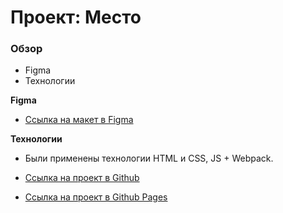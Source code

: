 # Проект: Место

### Обзор

* Figma
* Технологии

**Figma**

* [Ссылка на макет в Figma](https://www.figma.com/file/2cn9N9jSkmxD84oJik7xL7/JavaScript.-Sprint-4?node-id=0%3A1)

**Технологии**

* Были применены технологии HTML и CSS, JS + Webpack.

* [Ссылка на проект в Github](https://github.com/randomu3/mesto-project)
* [Ссылка на проект в Github Pages](https://randomu3.github.io/mesto-project/)
